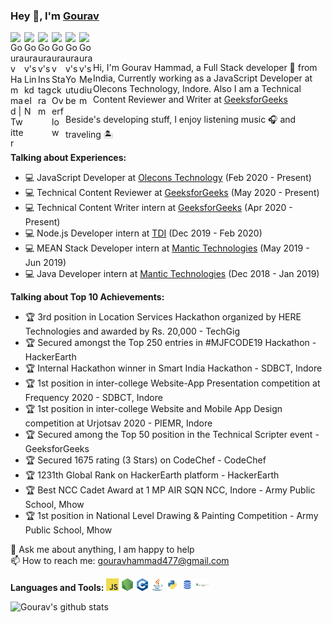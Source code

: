 ### Hey 👋, I'm [Gourav](https://gouravhammad.herokuapp.com)

<a href="https://twitter.com/gouravhammad">
  <img align="left" alt="Gourav Hammad | Twitter" width="22px" src="https://cdn.jsdelivr.net/npm/simple-icons@v3/icons/twitter.svg" />
</a>
<a href="https://www.linkedin.com/in/gouravhammad">
  <img align="left" alt="Gourav's LinkdeIN" width="22px" src="https://cdn.jsdelivr.net/npm/simple-icons@v3/icons/linkedin.svg" />
</a>
<a href="https://www.instagram.com/gouravhammad">
  <img align="left" alt="Gourav's Instagram" width="22px" src="https://cdn.jsdelivr.net/npm/simple-icons@v3/icons/instagram.svg" />
</a>
<a href="https://www.facebook.com/gouravhammad477/">
  <img align="left" alt="Gourav StackOverflow" width="22px" src="https://cdn.jsdelivr.net/npm/simple-icons@v3/icons/facebook.svg" />
</a>
<a href="https://www.youtube.com/channel/UCbLiJz8Td-XTjIt-7wxnNpw">
  <img align="left" alt="Gourav's Youtube" width="22px" src="https://cdn.jsdelivr.net/npm/simple-icons@v3/icons/youtube.svg" />
</a>
<a href="https://medium.com/@gouravhammad477">
  <img align="left" alt="Gourav's Medium" width="22px" src="https://cdn.jsdelivr.net/npm/simple-icons@v3/icons/medium.svg" />
</a>
<br />
<br />

Hi, I'm Gourav Hammad, a Full Stack developer 🚀 from India, Currently working as a JavaScript Developer at Olecons Technology, Indore. Also I am a Technical Content Reviewer and Writer at [GeeksforGeeks](https://geeksforgeeks.org/)

Beside's developing stuff, I enjoy listening music 🎧 and traveling 🏝️

**Talking about Experiences:**
- 💻 JavaScript Developer at [Olecons Technology](https://olecons.com/) (Feb 2020 - Present)
- 💻 Technical Content Reviewer at [GeeksforGeeks](https://geeksforgeeks.org/) (May 2020 - Present)
- 💻 Technical Content Writer intern at [GeeksforGeeks](https://geeksforgeeks.org/) (Apr 2020 - Present) 
- 💻 Node.js Developer intern at [TDI](https://thedesigninstitute.in/) (Dec 2019 - Feb 2020)
- 💻 MEAN Stack Developer intern at [Mantic Technologies](https://www.linkedin.com/company/mantic-technologies/about/) (May 2019 - Jun 2019)
- 💻 Java Developer intern at [Mantic Technologies](https://www.linkedin.com/company/mantic-technologies/about/) (Dec 2018 - Jan 2019)

**Talking about Top 10 Achievements:**
- 🏆 3rd position in Location Services Hackathon organized by HERE Technologies and awarded by Rs. 20,000 - TechGig
- 🏆 Secured amongst the Top 250 entries in #MJFCODE19 Hackathon - HackerEarth
- 🏆 Internal Hackathon winner in Smart India Hackathon - SDBCT, Indore
- 🏆 1st position in inter-college Website-App Presentation competition at Frequency 2020 - SDBCT, Indore
- 🏆 1st position in inter-college Website and Mobile App Design competition at Urjotsav 2020 - PIEMR, Indore
- 🏆 Secured among the Top 50 position in the Technical Scripter event - GeeksforGeeks
- 🏆 Secured 1675 rating (3 Stars) on CodeChef - CodeChef
- 🏆 1231th Global Rank on HackerEarth platform - HackerEarth
- 🏆 Best NCC Cadet Award at 1 MP AIR SQN NCC, Indore - Army Public School, Mhow
- 🏆 1st position in National Level Drawing & Painting Competition - Army Public School, Mhow

💬 Ask me about anything, I am happy to help <br />
📫 How to reach me: gouravhammad477@gmail.com

**Languages and Tools:**
<code><img height="20" src="https://raw.githubusercontent.com/github/explore/80688e429a7d4ef2fca1e82350fe8e3517d3494d/topics/javascript/javascript.png"></code>
<code><img height="20" src="https://raw.githubusercontent.com/github/explore/80688e429a7d4ef2fca1e82350fe8e3517d3494d/topics/nodejs/nodejs.png"></code>
<code><img height="20" src="https://raw.githubusercontent.com/github/explore/80688e429a7d4ef2fca1e82350fe8e3517d3494d/topics/cpp/cpp.png"></code>
<code><img height="20" src="https://raw.githubusercontent.com/github/explore/80688e429a7d4ef2fca1e82350fe8e3517d3494d/topics/java/java.png"></code>
<code><img height="20" src="https://raw.githubusercontent.com/github/explore/80688e429a7d4ef2fca1e82350fe8e3517d3494d/topics/python/python.png"></code>
<code><img height="20" src="https://raw.githubusercontent.com/github/explore/80688e429a7d4ef2fca1e82350fe8e3517d3494d/topics/sql/sql.png"></code>
<code><img height="20" src="https://raw.githubusercontent.com/github/explore/80688e429a7d4ef2fca1e82350fe8e3517d3494d/topics/mongodb/mongodb.png"></code>

![Gourav's github stats](https://github-readme-stats.vercel.app/api?username=gouravhammad&show_icons=true&hide_border=true)
